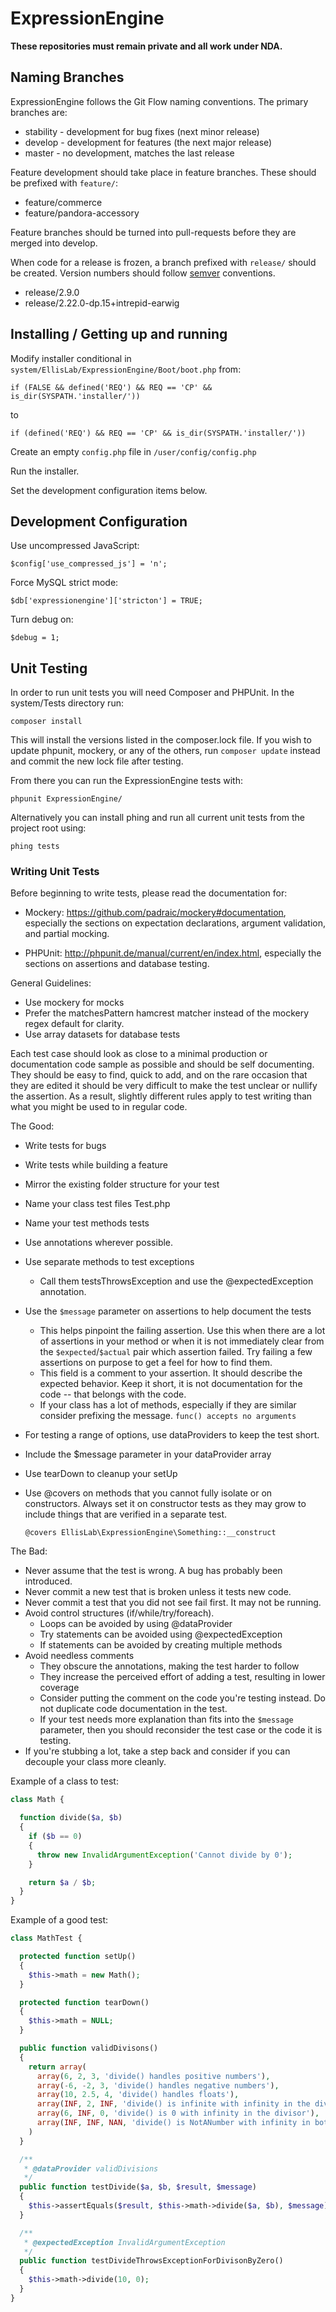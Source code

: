 # ExpressionEngine

**These repositories must remain private and all work under NDA.**

## Naming Branches

ExpressionEngine follows the Git Flow naming conventions. The primary
branches are:

* stability - development for bug fixes (next minor release)
* develop - development for features (the next major release)
* master - no development, matches the last release

Feature development should take place in feature branches. These should
be prefixed with `feature/`:

* feature/commerce
* feature/pandora-accessory

Feature branches should be turned into pull-requests before they are
merged into develop.

When code for a release is frozen, a branch prefixed with `release/`
should be created. Version numbers should follow
[semver](http://semver.org) conventions.

* release/2.9.0
* release/2.22.0-dp.15+intrepid-earwig

## Installing / Getting up and running

Modify installer conditional in `system/EllisLab/ExpressionEngine/Boot/boot.php` from:

```
if (FALSE && defined('REQ') && REQ == 'CP' && is_dir(SYSPATH.'installer/'))
```

to

```
if (defined('REQ') && REQ == 'CP' && is_dir(SYSPATH.'installer/'))
```

Create an empty `config.php` file in `/user/config/config.php`

Run the installer.

Set the development configuration items below.

## Development Configuration

Use uncompressed JavaScript:

```
$config['use_compressed_js'] = 'n';
```

Force MySQL strict mode:

```
$db['expressionengine']['stricton'] = TRUE;
```

Turn debug on:

```
$debug = 1;
```


## Unit Testing

In order to run unit tests you will need Composer and PHPUnit. In the
system/Tests directory run:

```
composer install
```

This will install the versions listed in the composer.lock file. If you
wish to update phpunit, mockery, or any of the others, run `composer
update` instead and commit the new lock file after testing.

From there you can run the ExpressionEngine tests with:

```
phpunit ExpressionEngine/
```

Alternatively you can install phing and run all current unit tests from
the project root using:

```
phing tests
```


### Writing Unit Tests

Before beginning to write tests, please read the documentation for:

* Mockery: https://github.com/padraic/mockery#documentation, especially
  the sections on expectation declarations, argument validation, and
  partial mocking.

* PHPUnit: http://phpunit.de/manual/current/en/index.html, especially
  the sections on assertions and database testing.

General Guidelines:

 - Use mockery for mocks
 - Prefer the matchesPattern hamcrest matcher instead of the mockery
   regex default for clarity.
 - Use array datasets for database tests

Each test case should look as close to a minimal production or
documentation code sample as possible and should be self documenting.
They should be easy to find, quick to add, and on the rare occasion that
they are edited it should be very difficult to make the test unclear or
nullify the assertion. As a result, slightly different rules apply to
test writing than what you might be used to in regular code.

The Good:

* Write tests for bugs
* Write tests while building a feature
* Mirror the existing folder structure for your test
* Name your class test files <ClassName>Test.php
* Name your test methods tests<MethodName>
* Use annotations wherever possible.
* Use separate methods to test exceptions
  * Call them tests<MethodName>ThrowsException<condition> and use the
    @expectedException annotation.
* Use the `$message` parameter on assertions to help document the tests
  * This helps pinpoint the failing assertion. Use this when there are a
    lot of assertions in your method or when it is not immediately clear
    from the `$expected`/`$actual` pair which assertion failed. Try
    failing a few assertions on purpose to get a feel for how to find
    them.
  * This field is a comment to your assertion. It should describe the
    expected behavior. Keep it short, it is not documentation for the
    code -- that belongs with the code.
  * If your class has a lot of methods, especially if they are similar
    consider prefixing the message. `func() accepts no arguments`
* For testing a range of options, use dataProviders to keep the test
  short.
* Include the $message parameter in your dataProvider array
* Use tearDown to cleanup your setUp
* Use @covers on methods that you cannot fully isolate or on
  constructors. Always set it on constructor tests as they may grow to
  include things that are verified in a separate test.

  `@covers EllisLab\ExpressionEngine\Something::__construct`

The Bad:

* Never assume that the test is wrong. A bug has probably been
  introduced.
* Never commit a new test that is broken unless it tests new code.
* Never commit a test that you did not see fail first. It may not be
  running.
* Avoid control structures (if/while/try/foreach).
  * Loops can be avoided by using @dataProvider
  * Try statements can be avoided using @expectedException
  * If statements can be avoided by creating multiple methods
* Avoid needless comments
    * They obscure the annotations, making the test harder to follow
    * They increase the perceived effort of adding a test, resulting in
      lower coverage
    * Consider putting the comment on the code you're testing instead.
      Do not duplicate code documentation in the test.
    * If your test needs more explanation than fits into the `$message`
      parameter, then you should reconsider the test case or the code it
      is testing.
* If you're stubbing a lot, take a step back and consider if you can
  decouple your class more cleanly.


Example of a class to test:

```php
class Math {

  function divide($a, $b)
  {
    if ($b == 0)
    {
      throw new InvalidArgumentException('Cannot divide by 0');
    }

    return $a / $b;
  }
}
```


Example of a good test:

```php
class MathTest {

  protected function setUp()
  {
    $this->math = new Math();
  }

  protected function tearDown()
  {
    $this->math = NULL;
  }

  public function validDivisons()
  {
    return array(
      array(6, 2, 3, 'divide() handles positive numbers'),
      array(-6, -2, 3, 'divide() handles negative numbers'),
      array(10, 2.5, 4, 'divide() handles floats'),
      array(INF, 2, INF, 'divide() is infinite with infinity in the dividend'),
      array(6, INF, 0, 'divide() is 0 with infinity in the divisor'),
      array(INF, INF, NAN, 'divide() is NotANumber with infinity in both arguments')
    )
  }

  /**
   * @dataProvider validDivisions
   */
  public function testDivide($a, $b, $result, $message)
  {
    $this->assertEquals($result, $this->math->divide($a, $b), $message);
  }

  /**
   * @expectedException InvalidArgumentException
   */
  public function testDivideThrowsExceptionForDivisonByZero()
  {
    $this->math->divide(10, 0);
  }
}
```
